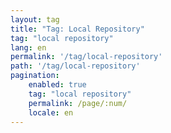 ```yaml
---
layout: tag
title: "Tag: Local Repository"
tag: "local repository"
lang: en
permalink: '/tag/local-repository'
path: '/tag/local-repository'
pagination:
    enabled: true
    tag: "local repository"
    permalink: /page/:num/
    locale: en
---
```

